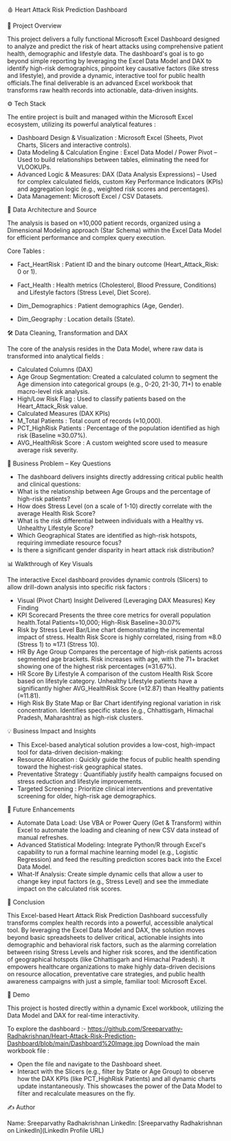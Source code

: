 🩸 Heart Attack Risk Prediction Dashboard 

📌 Project Overview

This project delivers a fully functional Microsoft Excel Dashboard designed to analyze and predict the risk of heart attacks using comprehensive patient health, demographic and lifestyle data. The dashboard's goal is to go beyond simple reporting by leveraging the Excel Data Model and DAX to identify high-risk demographics, pinpoint key causative factors (like stress and lifestyle), and provide a dynamic, interactive tool for public health officials.The final deliverable is an advanced Excel workbook that transforms raw health records into actionable, data-driven insights.

⚙️ Tech Stack

The entire project is built and managed within the Microsoft Excel ecosystem, utilizing its powerful analytical features :

- Dashboard Design & Visualization : Microsoft Excel (Sheets, Pivot Charts, Slicers and interactive controls).
- Data Modeling & Calculation Engine : Excel Data Model / Power Pivot – Used to build relationships between tables, eliminating the need for VLOOKUPs.
- Advanced Logic & Measures: DAX (Data Analysis Expressions) – Used for complex calculated fields, custom Key Performance Indicators (KPIs) and aggregation logic (e.g., weighted risk scores and percentages).
- Data Management: Microsoft Excel / CSV Datasets.

📂 Data Architecture and Source

The analysis is based on ≈10,000 patient records, organized using a Dimensional Modeling approach (Star Schema) within the Excel Data Model for efficient performance and complex query execution.

Core Tables :

- Fact_HeartRisk : Patient ID and the binary outcome (Heart_Attack_Risk: 0 or 1).

- Fact_Health : Health metrics (Cholesterol, Blood Pressure, Conditions) and Lifestyle factors (Stress Level, Diet Score).

- Dim_Demographics : Patient demographics (Age, Gender).

- Dim_Geography : Location details (State).

🛠️ Data Cleaning, Transformation and DAX

The core of the analysis resides in the Data Model, where raw data is transformed into analytical fields :

- Calculated Columns (DAX)
- Age Group Segmentation: Created a calculated column to segment the Age dimension into categorical groups (e.g., 0-20, 21-30, 71+) to enable macro-level risk analysis.
- High/Low Risk Flag : Used to classify patients based on the Heart_Attack_Risk value.
- Calculated Measures (DAX KPIs)
- M_Total Patients : Total count of records (≈10,000).
- PCT_HighRisk Patients : Percentage of the population identified as high risk (Baseline ≈30.07%).
- AVG_HealthRisk Score : A custom weighted score used to measure average risk severity.

🚀 Business Problem – Key Questions

- The dashboard delivers insights directly addressing critical public health and clinical questions:
- What is the relationship between Age Groups and the percentage of high-risk patients?
- How does Stress Level (on a scale of 1-10) directly correlate with the average Health Risk Score?
- What is the risk differential between individuals with a Healthy vs. Unhealthy Lifestyle Score?
- Which Geographical States are identified as high-risk hotspots, requiring immediate resource focus?
- Is there a significant gender disparity in heart attack risk distribution?

📊 Walkthrough of Key Visuals

The interactive Excel dashboard provides dynamic controls (Slicers) to allow drill-down analysis into specific risk factors :

- Visual (Pivot Chart)	Insight Delivered (Leveraging DAX Measures)	Key Finding
- KPI Scorecard	Presents the three core metrics for overall population health.Total Patients=10,000; High-Risk Baseline=30.07%
- Risk by Stress Level	Bar/Line chart demonstrating the incremental impact of stress.	Health Risk Score is highly correlated, rising from ≈8.0 (Stress 1) to ≈17.1 (Stress 10).
- HR By Age Group	Compares the percentage of high-risk patients across segmented age brackets.	Risk increases with age, with the 71+ bracket showing one of the highest risk percentages (≈31.67%).
- HR Score By Lifestyle	A comparison of the custom Health Risk Score based on lifestyle category.	Unhealthy Lifestyle patients have a significantly higher AVG_HealthRisk Score (≈12.87) than Healthy patients (≈11.81).
- High Risk By State	Map or Bar Chart identifying regional variation in risk concentration.	Identifies specific states (e.g., Chhattisgarh, Himachal Pradesh, Maharashtra) as high-risk clusters.

💡 Business Impact and Insights

- This Excel-based analytical solution provides a low-cost, high-impact tool for data-driven decision-making:
- Resource Allocation : Quickly guide the focus of public health spending toward the highest-risk geographical states.
- Preventative Strategy : Quantifiably justify health campaigns focused on stress reduction and lifestyle improvements.
- Targeted Screening : Prioritize clinical interventions and preventative screening for older, high-risk age demographics.

🚀 Future Enhancements

- Automate Data Load: Use VBA or Power Query (Get & Transform) within Excel to automate the loading and cleaning of new CSV data instead of manual refreshes.
- Advanced Statistical Modeling: Integrate Python/R through Excel's capability to run a formal machine learning model (e.g., Logistic Regression) and feed the resulting prediction scores back into the Excel Data Model.
- What-If Analysis: Create simple dynamic cells that allow a user to change key input factors (e.g., Stress Level) and see the immediate impact on the calculated risk scores.

🎉 Conclusion

This Excel-based Heart Attack Risk Prediction Dashboard successfully transforms complex health records into a powerful, accessible analytical tool. By leveraging the Excel Data Model and DAX, the solution moves beyond basic spreadsheets to deliver critical, actionable insights into demographic and behavioral risk factors, such as the alarming correlation between rising Stress Levels and higher risk scores, and the identification of geographical hotspots (like Chhattisgarh and Himachal Pradesh). It empowers healthcare organizations to make highly data-driven decisions on resource allocation, preventative care strategies, and public health awareness campaigns with just a simple, familiar tool: Microsoft Excel.

🎥 Demo

This project is hosted directly within a dynamic Excel workbook, utilizing the Data Model and DAX for real-time interactivity.

To explore the dashboard :- https://github.com/Sreeparvathy-Radhakrishnan/Heart-Attack-Risk-Prediction-Dashboard/blob/main/Dashboard%20Image.jpg
Download the main workbook file : 

- Open the file and navigate to the Dashboard sheet.
- Interact with the Slicers (e.g., filter by State or Age Group) to observe how the DAX KPIs (like PCT_HighRisk Patients) and all dynamic charts update instantaneously. This showcases the power of the Data Model to filter and recalculate measures on the fly.

✍️ Author

Name: Sreeparvathy Radhakrishnan
LinkedIn: [Sreeparvathy Radhakrishnan on LinkedIn](LinkedIn Profile URL)

